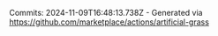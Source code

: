 Commits: 2024-11-09T16:48:13.738Z - Generated via https://github.com/marketplace/actions/artificial-grass
<br>
